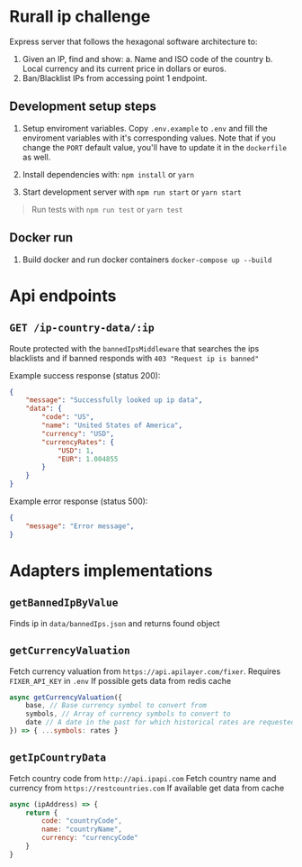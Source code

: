 
# Rurall ip challenge

Express server that follows the hexagonal software architecture to:
1. Given an IP, find and show:
    a. Name and ISO code of the country
    b. Local currency and its current price in dollars or euros.
2. Ban/Blacklist IPs from accessing point 1 endpoint.

## Development setup steps

1. Setup enviroment variables. Copy `.env.example` to `.env` and fill the enviroment variables with it's corresponding values. Note that if you change the `PORT` default value, you'll have to update it in the `dockerfile` as well.

2. Install dependencies with: `npm install` or `yarn`

3. Start development server with `npm run start` or `yarn start`

> Run tests with `npm run test` or `yarn test`

## Docker run

1. Build docker and run docker containers `docker-compose up --build`

# Api endpoints

## `GET /ip-country-data/:ip`

Route protected with the `bannedIpsMiddleware` that searches the ips blacklists and if banned responds with `403 "Request ip is banned"`

Example success response (status 200): 

```json
{
    "message": "Successfully looked up ip data",
    "data": {
        "code": "US",
        "name": "United States of America",
        "currency": "USD",
        "currencyRates": {
            "USD": 1,
            "EUR": 1.004855
        }
    }
}
```


Example error response (status 500): 

```json
{
    "message": "Error message",
}
```

# Adapters implementations

## `getBannedIpByValue`

Finds ip in `data/bannedIps.json` and returns found object

## `getCurrencyValuation`

Fetch currency valuation from `https://api.apilayer.com/fixer`. Requires `FIXER_API_KEY` in `.env`
If possible gets data from redis cache

```js
async getCurrencyValuation({
    base, // Base currency symbol to convert from
    symbols, // Array of currency symbols to convert to 
    date // A date in the past for which historical rates are requested (as string formated like yyyy-mm-dd). Default today.
}) => { ...symbols: rates }
```

## `getIpCountryData`

Fetch country code from `http://api.ipapi.com`
Fetch country name and currency from `https://restcountries.com`
If available get data from cache

```js
async (ipAddress) => {
    return {
        code: "countryCode",
        name: "countryName",
        currency: "currencyCode"
    }
}
```

